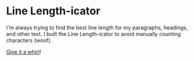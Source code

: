 Line Length-icator
================


I'm always trying to find the best line length for my paragraphs, headings, and other text. I built the Line Length-icator to avoid manually counting characters (woof).

[Give it a whirl](http://katydecorah.github.io/linelengthicator/)!